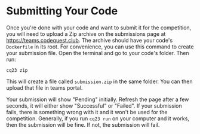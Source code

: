 # Submitting Your Code

Once you're done with your code and want to submit it for the competition, you will need to upload a Zip archive on the
submissions page at https://teams.codequest.club. The archive should have your code's `Dockerfile` in its root. For
convenience, you can use this command to create your submission file. Open the terminal and go to your code's folder.
Then run:

```shell
cq23 zip
```

This will create a file called `submission.zip` in the same folder. You can then upload that file in teams portal.

Your submission will show "Pending" initially. Refresh the page after a few seconds, it will either show "Successful" or
"Failed". If your submission fails, there is something wrong with it and it won't be used for the competition.
Generally, if you run `cq23 run` on your computer and it works, then the submission will be fine. If not, the submission
will fail.